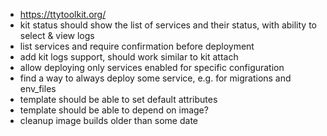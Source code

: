 - https://ttytoolkit.org/
- kit status should show the list of services and their status, with ability to select & view logs
- list services and require confirmation before deployment
- add kit logs support, should work similar to kit attach
- allow deploying only services enabled for specific configuration
- find a way to always deploy some service, e.g. for migrations and env_files
- template should be able to set default attributes
- template should be able to depend on image?
- cleanup image builds older than some date